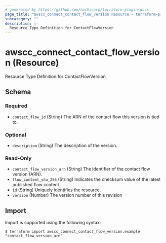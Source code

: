 ```yaml
---
# generated by https://github.com/hashicorp/terraform-plugin-docs
page_title: "awscc_connect_contact_flow_version Resource - terraform-provider-awscc"
subcategory: ""
description: |-
  Resource Type Definition for ContactFlowVersion
---
```


# awscc_connect_contact_flow_version (Resource)

Resource Type Definition for ContactFlowVersion



<!-- schema generated by tfplugindocs -->
## Schema

### Required

- `contact_flow_id` (String) The ARN of the contact flow this version is tied to.

### Optional

- `description` (String) The description of the version.

### Read-Only

- `contact_flow_version_arn` (String) The identifier of the contact flow version (ARN).
- `flow_content_sha_256` (String) Indicates the checksum value of the latest published flow content
- `id` (String) Uniquely identifies the resource.
- `version` (Number) The version number of this revision

## Import

Import is supported using the following syntax:

```shell
$ terraform import awscc_connect_contact_flow_version.example "contact_flow_version_arn"
```
